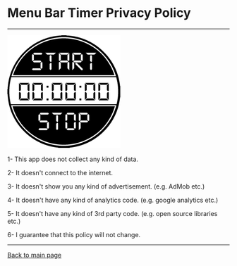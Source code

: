 # Menu Bar Timer Privacy Policy

--------------------

![Menu Bar Timer Icon](/images/menu_bar_timer/menubartimer-icon.png)

1- This app does not collect any kind of data.

2- It doesn't connect to the internet.

3- It doesn't show you any kind of advertisement. (e.g. AdMob etc.)

4- It doesn't have any kind of analytics code. (e.g. google analytics etc.)

5- It doesn't have any kind of 3rd party code. (e.g. open source libraries etc.)

6- I guarantee that this policy will not change.

--------------------

[Back to main page](../index)